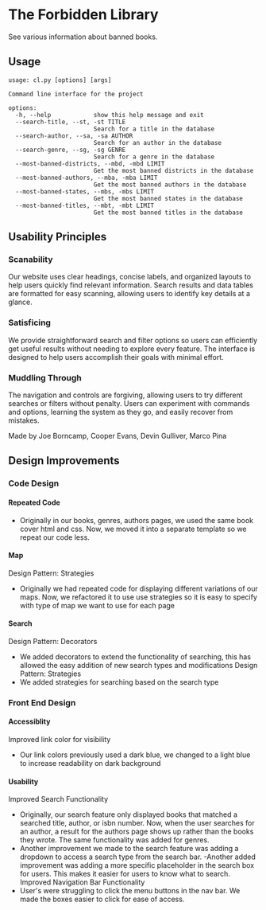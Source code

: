 # The Forbidden Library
See various information about banned books.

## Usage

```
usage: cl.py [options] [args]

Command line interface for the project

options:
  -h, --help            show this help message and exit
  --search-title, --st, -st TITLE
                        Search for a title in the database
  --search-author, --sa, -sa AUTHOR
                        Search for an author in the database
  --search-genre, --sg, -sg GENRE
                        Search for a genre in the database
  --most-banned-districts, --mbd, -mbd LIMIT
                        Get the most banned districts in the database
  --most-banned-authors, --mba, -mba LIMIT
                        Get the most banned authors in the database
  --most-banned-states, --mbs, -mbs LIMIT
                        Get the most banned states in the database
  --most-banned-titles, --mbt, -mbt LIMIT
                        Get the most banned titles in the database
```

## Usability Principles

### Scanability
Our website uses clear headings, concise labels, and organized layouts to help users quickly find relevant information. Search results and data tables are formatted for easy scanning, allowing users to identify key details at a glance.

### Satisficing
We provide straightforward search and filter options so users can efficiently get useful results without needing to explore every feature. The interface is designed to help users accomplish their goals with minimal effort.

### Muddling Through
The navigation and controls are forgiving, allowing users to try different searches or filters without penalty. Users can experiment with commands and options, learning the system as they go, and easily recover from mistakes.

Made by Joe Borncamp, Cooper Evans, Devin Gulliver, Marco Pina

## Design Improvements

### Code Design

#### Repeated Code
- Originally in our books, genres, authors pages, we used the same book cover html and css. Now, we moved it into a separate template so we repeat our code less.
#### Map
Design Pattern: Strategies
- Originally we had repeated code for displaying different variations of our maps. Now, we refactored it to use use strategies so it is easy to specify with type of map we want to use for each page
#### Search
Design Pattern: Decorators
- We added decorators to extend the functionality of searching, this has allowed the easy addition of new search types and modifications
Design Pattern: Strategies
- We added strategies for searching based on the search type
### Front End Design
#### Accessiblity
Improved link color for visibility
- Our link colors previously used a dark blue, we changed to a light blue to increase readability on dark background
#### Usability
Improved Search Functionality
- Originally, our search feature only displayed books that matched a searched title, author, or isbn number. Now, when the user searches for an author, a result for the authors page shows up rather than the books they wrote. The same functionality was added for genres.
- Another improvement we made to the search feature was adding a dropdown to access a search type from the search bar.
-Another added improvement was adding a more specific placeholder in the search box for users. This makes it easier for users to know what to search.
Improved Navigation Bar Functionality
- User's were struggling to click the menu buttons in the nav bar. We made the boxes easier to click for ease of access.